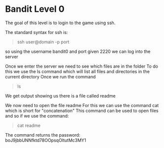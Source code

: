 # Bandit Level 0

The goal of this level is to login to the game using ssh.

The standard syntax for ssh is:
> ssh user@domain -p port

so using the username bandit0 and port given 2220 we can log into the server

Once we enter the server we need to see which files are in the folder
To do this we use the ls command which will list all files and directories in the current directory
Once we run the command
> ls

We get output showing us there is a file called readme

We now need to open the file readme
For this we can use the command cat which is short for "concatenation"
This command can be used to open files and so if we use the command:
> cat readme

The command returns the password: boJ9jbbUNNfktd78OOpsqOltutMc3MY1
